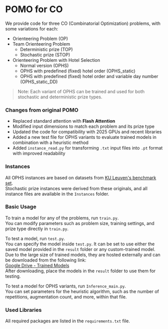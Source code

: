 # POMO for CO

We provide code for three CO (Combinatorial Optimization) problems, with some variations for each:

- Orienteering Problem (OP)  
- Team Orienteering Problem  
  - Deterministic prize (TOP)  
  - Stochastic prize (STOP)  
- Orienteering Problem with Hotel Selection  
  - Normal version (OPHS)  
  - OPHS with predefined (fixed) hotel order (OPHS_static)  
  - OPHS with predefined (fixed) hotel order and variable day number (OPHS_static_DD)  

> Note: Each variant of OPHS can be trained and used for both stochastic and deterministic prize types.

### Changes from original POMO

- Replaced standard attention with **Flash Attention**
- Modified input dimensions to match each problem and its prize type
- Updated the code for compatibility with 2025 GPUs and recent libraries
- Added a new test file for OPHS variants to evaluate trained models in combination with a heuristic method
- Added `instance_read.py` for transforming `.txt` input files into `.pt` format with improved readability

### Instances

All OPHS instances are based on datasets from [KU Leuven's benchmark set](https://www.mech.kuleuven.be/en/cib/op).  
Stochastic prize instances were derived from these originals, and all instance files are available in the `Instances` folder.


### Basic Usage

To train a model for any of the problems, run `train.py`.  
You can modify parameters such as problem size, training settings, and prize type directly in `train.py`.

To test a model, run `test.py`.  
You can specify the model inside `test.py`. It can be set to use either the saved model provided in the `result` folder or any custom-trained model. 
Due to the large size of trained models, they are hosted externally and can be downloaded from the following link:  
[Google Drive - Trained Models](https://drive.google.com/drive/folders/111z51P-K9P4jxt0XfwEGFjrwMan8kY_7?usp=sharing)  
After downloading, place the models in the `result` folder to use them for testing.

To test a model for OPHS variants, run `Inference_main.py`.  
You can set parameters for the heuristic algorithm, such as the number of repetitions, augmentation count, and more, within that file.

### Used Libraries

All required packages are listed in the `requirements.txt` file.
